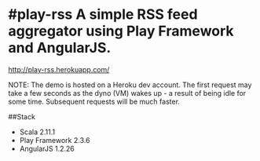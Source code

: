#play-rss
A simple RSS feed aggregator using Play Framework and AngularJS.
===========================================

http://play-rss.herokuapp.com/

NOTE: The demo is hosted on a Heroku dev account.  The first request may take a few seconds as the dyno (VM) wakes up - a result of being idle for some time.  Subsequent requests will be much faster.

##Stack
* Scala 2.11.1
* Play Framework 2.3.6
* AngularJS 1.2.26

